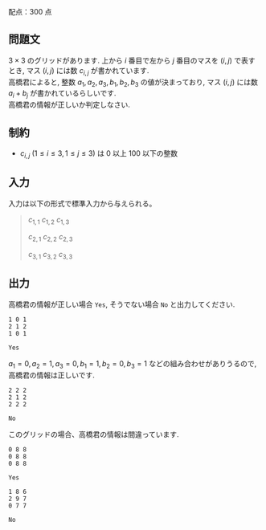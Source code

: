 配点：$300$ 点  

## 問題文

$3 \times 3$ のグリッドがあります. 上から $i$ 番目で左から $j$ 番目のマスを $(i, j)$ で表すとき, マス $(i, j)$ には数 $c_{i, j}$ が書かれています.<br>
高橋君によると, 整数 $a_1, a_2, a_3, b_1, b_2, b_3$ の値が決まっており, マス $(i, j)$ には数 $a_i + b_j$ が書かれているらしいです.<br>
高橋君の情報が正しいか判定しなさい.  

## 制約

- $c_{i, j} \ (1 \leq i \leq 3, 1 \leq j \leq 3)$ は $0$ 以上 $100$ 以下の整数

## 入力

入力は以下の形式で標準入力から与えられる。

> $c_{1,1}$ $c_{1,2}$ $c_{1,3}$
> 
> $c_{2,1}$ $c_{2,2}$ $c_{2,3}$
> 
> $c_{3,1}$ $c_{3,2}$ $c_{3,3}$

## 出力

高橋君の情報が正しい場合 `Yes`, そうでない場合 `No` と出力してください.

```input1
1 0 1
2 1 2
1 0 1
```

```output1
Yes
```

$a_1=0,a_2=1,a_3=0,b_1=1,b_2=0,b_3=1$ などの組み合わせがありうるので, 高橋君の情報は正しいです.  

```input2
2 2 2
2 1 2
2 2 2
```

```output2
No
```

このグリッドの場合、高橋君の情報は間違っています.  

```input3
0 8 8
0 8 8
0 8 8
```

```output3
Yes
```

```input4
1 8 6
2 9 7
0 7 7
```

```output4
No
```